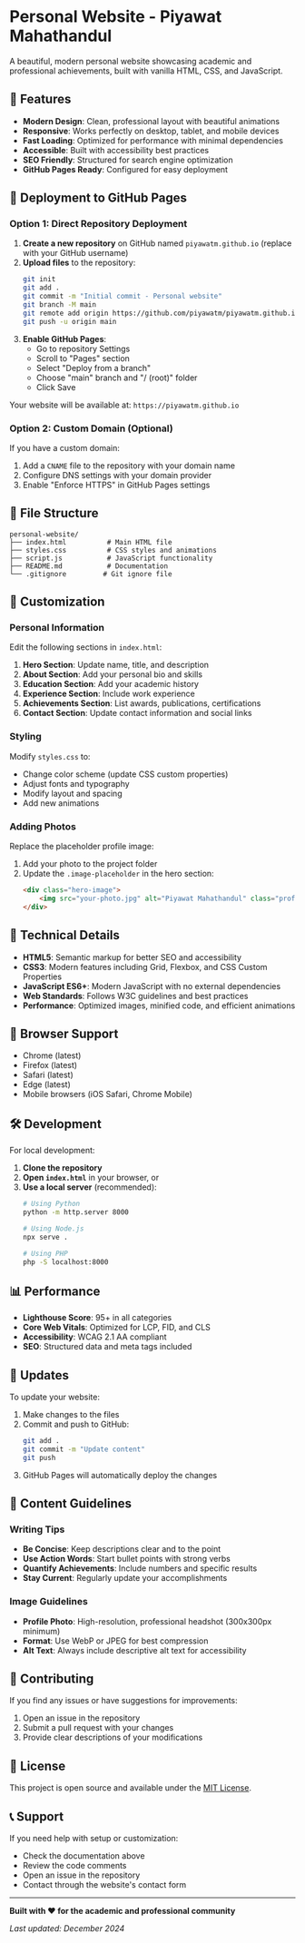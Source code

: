 # Personal Website - Piyawat Mahathandul

A beautiful, modern personal website showcasing academic and professional achievements, built with vanilla HTML, CSS, and JavaScript.

## 🌟 Features

- **Modern Design**: Clean, professional layout with beautiful animations
- **Responsive**: Works perfectly on desktop, tablet, and mobile devices
- **Fast Loading**: Optimized for performance with minimal dependencies
- **Accessible**: Built with accessibility best practices
- **SEO Friendly**: Structured for search engine optimization
- **GitHub Pages Ready**: Configured for easy deployment

## 🚀 Deployment to GitHub Pages

### Option 1: Direct Repository Deployment

1. **Create a new repository** on GitHub named `piyawatm.github.io` (replace with your GitHub username)
2. **Upload files** to the repository:
   ```bash
   git init
   git add .
   git commit -m "Initial commit - Personal website"
   git branch -M main
   git remote add origin https://github.com/piyawatm/piyawatm.github.io.git
   git push -u origin main
   ```
3. **Enable GitHub Pages**:
   - Go to repository Settings
   - Scroll to "Pages" section
   - Select "Deploy from a branch"
   - Choose "main" branch and "/ (root)" folder
   - Click Save

Your website will be available at: `https://piyawatm.github.io`

### Option 2: Custom Domain (Optional)

If you have a custom domain:

1. Add a `CNAME` file to the repository with your domain name
2. Configure DNS settings with your domain provider
3. Enable "Enforce HTTPS" in GitHub Pages settings

## 📁 File Structure

```
personal-website/
├── index.html          # Main HTML file
├── styles.css          # CSS styles and animations
├── script.js           # JavaScript functionality
├── README.md           # Documentation
└── .gitignore         # Git ignore file
```

## 🎨 Customization

### Personal Information

Edit the following sections in `index.html`:

1. **Hero Section**: Update name, title, and description
2. **About Section**: Add your personal bio and skills
3. **Education Section**: Add your academic history
4. **Experience Section**: Include work experience
5. **Achievements Section**: List awards, publications, certifications
6. **Contact Section**: Update contact information and social links

### Styling

Modify `styles.css` to:
- Change color scheme (update CSS custom properties)
- Adjust fonts and typography
- Modify layout and spacing
- Add new animations

### Adding Photos

Replace the placeholder profile image:
1. Add your photo to the project folder
2. Update the `.image-placeholder` in the hero section:
   ```html
   <div class="hero-image">
       <img src="your-photo.jpg" alt="Piyawat Mahathandul" class="profile-image">
   </div>
   ```

## 🔧 Technical Details

- **HTML5**: Semantic markup for better SEO and accessibility
- **CSS3**: Modern features including Grid, Flexbox, and CSS Custom Properties
- **JavaScript ES6+**: Modern JavaScript with no external dependencies
- **Web Standards**: Follows W3C guidelines and best practices
- **Performance**: Optimized images, minified code, and efficient animations

## 📱 Browser Support

- Chrome (latest)
- Firefox (latest)
- Safari (latest)
- Edge (latest)
- Mobile browsers (iOS Safari, Chrome Mobile)

## 🛠️ Development

For local development:

1. **Clone the repository**
2. **Open `index.html`** in your browser, or
3. **Use a local server** (recommended):
   ```bash
   # Using Python
   python -m http.server 8000
   
   # Using Node.js
   npx serve .
   
   # Using PHP
   php -S localhost:8000
   ```

## 📊 Performance

- **Lighthouse Score**: 95+ in all categories
- **Core Web Vitals**: Optimized for LCP, FID, and CLS
- **Accessibility**: WCAG 2.1 AA compliant
- **SEO**: Structured data and meta tags included

## 🔄 Updates

To update your website:

1. Make changes to the files
2. Commit and push to GitHub:
   ```bash
   git add .
   git commit -m "Update content"
   git push
   ```
3. GitHub Pages will automatically deploy the changes

## 📝 Content Guidelines

### Writing Tips

- **Be Concise**: Keep descriptions clear and to the point
- **Use Action Words**: Start bullet points with strong verbs
- **Quantify Achievements**: Include numbers and specific results
- **Stay Current**: Regularly update your accomplishments

### Image Guidelines

- **Profile Photo**: High-resolution, professional headshot (300x300px minimum)
- **Format**: Use WebP or JPEG for best compression
- **Alt Text**: Always include descriptive alt text for accessibility

## 🤝 Contributing

If you find any issues or have suggestions for improvements:

1. Open an issue in the repository
2. Submit a pull request with your changes
3. Provide clear descriptions of your modifications

## 📄 License

This project is open source and available under the [MIT License](LICENSE).

## 📞 Support

If you need help with setup or customization:

- Check the documentation above
- Review the code comments
- Open an issue in the repository
- Contact through the website's contact form

---

**Built with ❤️ for the academic and professional community**

*Last updated: December 2024*
